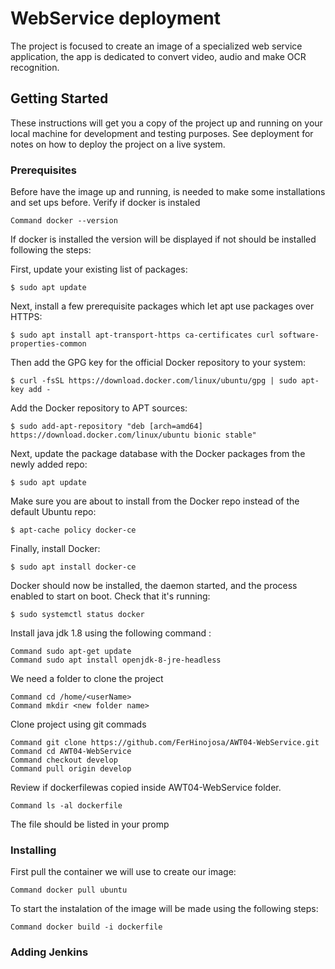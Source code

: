 # WebService deployment

The project is focused to create an image of a specialized web service application, the app is dedicated to convert video, audio and make OCR recognition.

## Getting Started

These instructions will get you a copy of the project up and running on your local machine for development and testing purposes. See deployment for notes on how to deploy the project on a live system.

### Prerequisites

Before have the image up and running, is needed to make
some installations and set ups before.
Verify if docker is instaled
```
Command docker --version
```
If docker is installed the version will be displayed
if not should be installed following the steps:

First, update your existing list of packages:
```
$ sudo apt update
```
Next, install a few prerequisite packages which let apt use packages over HTTPS:
```
$ sudo apt install apt-transport-https ca-certificates curl software-properties-common
```
Then add the GPG key for the official Docker repository to your system:
```
$ curl -fsSL https://download.docker.com/linux/ubuntu/gpg | sudo apt-key add -
```
Add the Docker repository to APT sources:
```
$ sudo add-apt-repository "deb [arch=amd64] https://download.docker.com/linux/ubuntu bionic stable"
```
Next, update the package database with the Docker packages from the newly added repo:
```
$ sudo apt update
```
Make sure you are about to install from the Docker repo instead of the default Ubuntu repo:
```
$ apt-cache policy docker-ce
```
Finally, install Docker:
```
$ sudo apt install docker-ce
```
Docker should now be installed, the daemon started, and the process enabled to start on boot. Check that it's running:
```
$ sudo systemctl status docker
```

Install java jdk 1.8 using the following command :
```
Command sudo apt-get update
Command sudo apt install openjdk-8-jre-headless
```
We need a folder to clone the project
```
Command cd /home/<userName>
Command mkdir <new folder name>
```
Clone project using git commads
```
Command git clone https://github.com/FerHinojosa/AWT04-WebService.git
Command cd AWT04-WebService
Command checkout develop
Command pull origin develop
```
Review if dockerfilewas copied inside AWT04-WebService folder.
```
Command ls -al dockerfile
```
The file should be listed in your promp

### Installing
First pull the container we will use to create our image:
```
Command docker pull ubuntu
```
To start the instalation of the image will be made using the following steps:
```
Command docker build -i dockerfile
```


### Adding Jenkins
